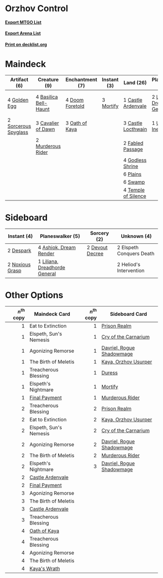 # Orzhov Control

#### [Export MTGO List](../collection/Orzhov%20Control/Orzhov%20Control.txt)
#### [Export Arena List](../collection/Orzhov%20Control/Orzhov%20Control_arena.txt)
#### [Print on decklist.org](http://decklist.org/?deckmain=4%09Basilica%20Bell-Haunt%0A1%09Castle%20Ardenvale%0A3%09Castle%20Locthwain%0A3%09Cavalier%20of%20Dawn%0A1%09Command%20the%20Dreadhorde%0A4%09Doom%20Foretold%0A2%09Duress%0A2%09Fabled%20Passage%0A4%09Godless%20Shrine%0A4%09Golden%20Egg%0A3%09Kaya's%20Wrath%0A2%09Liliana,%20Dreadhorde%20General%0A3%09Mortify%0A2%09Murderous%20Rider%0A3%09Oath%20of%20Kaya%0A6%09Plains%0A2%09Sorcerous%20Spyglass%0A6%09Swamp%0A4%09Temple%20of%20Silence%0A1%09Ugin,%20the%20Ineffable&deckside=4%09Ashiok,%20Dream%20Render%0A2%09Despark%0A2%09Devout%20Decree%0A2%09Elspeth%20Conquers%20Death%0A2%09Heliod's%20Intervention%0A1%09Liliana,%20Dreadhorde%20General%0A2%09Noxious%20Grasp)
# Maindeck

|                                         Artifact (6)                                          |                                          Creature (9)                                          |                                     Enchantment (7)                                      |                                    Instant (3)                                     |                                          Land (26)                                           |                                            Planeswalker (3)                                            |                                            Sorcery (6)                                            |
|-----------------------------------------------------------------------------------------------|------------------------------------------------------------------------------------------------|------------------------------------------------------------------------------------------|------------------------------------------------------------------------------------|----------------------------------------------------------------------------------------------|--------------------------------------------------------------------------------------------------------|---------------------------------------------------------------------------------------------------|
|4 [Golden Egg](http://gatherer.wizards.com/Pages/Card/Details.aspx?multiverseid=473182)        |4 [Basilica Bell-Haunt](http://gatherer.wizards.com/Pages/Card/Details.aspx?multiverseid=457300)|4 [Doom Foretold](http://gatherer.wizards.com/Pages/Card/Details.aspx?multiverseid=473149)|3 [Mortify](http://gatherer.wizards.com/Pages/Card/Details.aspx?multiverseid=420829)|1 [Castle Ardenvale](http://gatherer.wizards.com/Pages/Card/Details.aspx?multiverseid=473200) |2 [Liliana, Dreadhorde General](http://gatherer.wizards.com/Pages/Card/Details.aspx?multiverseid=461024)|1 [Command the Dreadhorde](http://gatherer.wizards.com/Pages/Card/Details.aspx?multiverseid=461009)|
|2 [Sorcerous Spyglass](http://gatherer.wizards.com/Pages/Card/Details.aspx?multiverseid=435407)|3 [Cavalier of Dawn](http://gatherer.wizards.com/Pages/Card/Details.aspx?multiverseid=466764)   |3 [Oath of Kaya](http://gatherer.wizards.com/Pages/Card/Details.aspx?multiverseid=461136) |                                                                                    |3 [Castle Locthwain](http://gatherer.wizards.com/Pages/Card/Details.aspx?multiverseid=473203) |1 [Ugin, the Ineffable](http://gatherer.wizards.com/Pages/Card/Details.aspx?multiverseid=460929)        |2 [Duress](http://gatherer.wizards.com/Pages/Card/Details.aspx?multiverseid=14557)                 |
|                                                                                               |2 [Murderous Rider](http://gatherer.wizards.com/Pages/Card/Details.aspx?multiverseid=473059)    |                                                                                          |                                                                                    |2 [Fabled Passage](http://gatherer.wizards.com/Pages/Card/Details.aspx?multiverseid=473206)   |                                                                                                        |3 [Kaya's Wrath](http://gatherer.wizards.com/Pages/Card/Details.aspx?multiverseid=457331)          |
|                                                                                               |                                                                                                |                                                                                          |                                                                                    |4 [Godless Shrine](http://gatherer.wizards.com/Pages/Card/Details.aspx?multiverseid=405099)   |                                                                                                        |                                                                                                   |
|                                                                                               |                                                                                                |                                                                                          |                                                                                    |6 [Plains](http://gatherer.wizards.com/Pages/Card/Details.aspx?multiverseid=439856)           |                                                                                                        |                                                                                                   |
|                                                                                               |                                                                                                |                                                                                          |                                                                                    |6 [Swamp](http://gatherer.wizards.com/Pages/Card/Details.aspx?multiverseid=439858)            |                                                                                                        |                                                                                                   |
|                                                                                               |                                                                                                |                                                                                          |                                                                                    |4 [Temple of Silence](http://gatherer.wizards.com/Pages/Card/Details.aspx?multiverseid=373522)|                                                                                                        |                                                                                                   |


# Sideboard

|                                       Instant (4)                                        |                                            Planeswalker (5)                                            |                                       Sorcery (2)                                        |      Unknown (4)       |
|------------------------------------------------------------------------------------------|--------------------------------------------------------------------------------------------------------|------------------------------------------------------------------------------------------|------------------------|
|2 [Despark](http://gatherer.wizards.com/Pages/Card/Details.aspx?multiverseid=461117)      |4 [Ashiok, Dream Render](http://gatherer.wizards.com/Pages/Card/Details.aspx?multiverseid=461155)       |2 [Devout Decree](http://gatherer.wizards.com/Pages/Card/Details.aspx?multiverseid=466767)|2 Elspeth Conquers Death|
|2 [Noxious Grasp](http://gatherer.wizards.com/Pages/Card/Details.aspx?multiverseid=466864)|1 [Liliana, Dreadhorde General](http://gatherer.wizards.com/Pages/Card/Details.aspx?multiverseid=461024)|                                                                                          |2 Heliod's Intervention |


# Other Options

|*n*<sup>th</sup> copy|                                       Maindeck Card                                       |*n*<sup>th</sup> copy|                                           Sideboard Card                                           |
|--------------------:|-------------------------------------------------------------------------------------------|--------------------:|----------------------------------------------------------------------------------------------------|
|                    1|Eat to Extinction                                                                          |                    1|[Prison Realm](http://gatherer.wizards.com/Pages/Card/Details.aspx?multiverseid=460953)             |
|                    1|Elspeth, Sun's Nemesis                                                                     |                    1|[Cry of the Carnarium](http://gatherer.wizards.com/Pages/Card/Details.aspx?multiverseid=457214)     |
|                    1|Agonizing Remorse                                                                          |                    1|[Davriel, Rogue Shadowmage](http://gatherer.wizards.com/Pages/Card/Details.aspx?multiverseid=461010)|
|                    1|The Birth of Meletis                                                                       |                    1|[Kaya, Orzhov Usurper](http://gatherer.wizards.com/Pages/Card/Details.aspx?multiverseid=460129)     |
|                    1|Treacherous Blessing                                                                       |                    1|[Duress](http://gatherer.wizards.com/Pages/Card/Details.aspx?multiverseid=14557)                    |
|                    1|Elspeth's Nightmare                                                                        |                    1|[Mortify](http://gatherer.wizards.com/Pages/Card/Details.aspx?multiverseid=420829)                  |
|                    1|[Final Payment](http://gatherer.wizards.com/Pages/Card/Details.aspx?multiverseid=457315)   |                    1|[Murderous Rider](http://gatherer.wizards.com/Pages/Card/Details.aspx?multiverseid=473059)          |
|                    2|Treacherous Blessing                                                                       |                    2|[Prison Realm](http://gatherer.wizards.com/Pages/Card/Details.aspx?multiverseid=460953)             |
|                    2|Eat to Extinction                                                                          |                    2|[Kaya, Orzhov Usurper](http://gatherer.wizards.com/Pages/Card/Details.aspx?multiverseid=460129)     |
|                    2|Elspeth, Sun's Nemesis                                                                     |                    2|[Cry of the Carnarium](http://gatherer.wizards.com/Pages/Card/Details.aspx?multiverseid=457214)     |
|                    2|Agonizing Remorse                                                                          |                    2|[Davriel, Rogue Shadowmage](http://gatherer.wizards.com/Pages/Card/Details.aspx?multiverseid=461010)|
|                    2|The Birth of Meletis                                                                       |                    2|[Murderous Rider](http://gatherer.wizards.com/Pages/Card/Details.aspx?multiverseid=473059)          |
|                    2|Elspeth's Nightmare                                                                        |                    3|[Davriel, Rogue Shadowmage](http://gatherer.wizards.com/Pages/Card/Details.aspx?multiverseid=461010)|
|                    2|[Castle Ardenvale](http://gatherer.wizards.com/Pages/Card/Details.aspx?multiverseid=473200)|                     |                                                                                                    |
|                    2|[Final Payment](http://gatherer.wizards.com/Pages/Card/Details.aspx?multiverseid=457315)   |                     |                                                                                                    |
|                    3|Agonizing Remorse                                                                          |                     |                                                                                                    |
|                    3|The Birth of Meletis                                                                       |                     |                                                                                                    |
|                    3|[Castle Ardenvale](http://gatherer.wizards.com/Pages/Card/Details.aspx?multiverseid=473200)|                     |                                                                                                    |
|                    3|Treacherous Blessing                                                                       |                     |                                                                                                    |
|                    4|[Oath of Kaya](http://gatherer.wizards.com/Pages/Card/Details.aspx?multiverseid=461136)    |                     |                                                                                                    |
|                    4|Treacherous Blessing                                                                       |                     |                                                                                                    |
|                    4|Agonizing Remorse                                                                          |                     |                                                                                                    |
|                    4|The Birth of Meletis                                                                       |                     |                                                                                                    |
|                    4|[Kaya's Wrath](http://gatherer.wizards.com/Pages/Card/Details.aspx?multiverseid=457331)    |                     |                                                                                                    |

